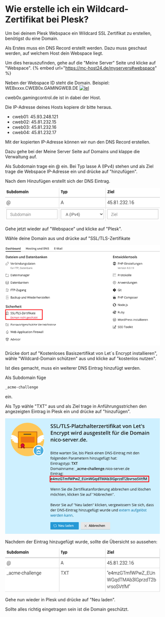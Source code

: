 # Wie erstelle ich ein Wildcard-Zertifikat bei Plesk?

Um bei deinem Plesk Webspace ein Wildcard SSL Zertifikat zu erstellen, benötigst du eine Domain.

Als Erstes muss ein DNS Record erstellt werden.
Dazu muss geschaut werden, auf welchem Host dein Webspace liegt.

Um dies herauszufinden, gehe auf die "Meine Server" Seite und klicke auf "Webspace".
{% embed url="https://mc-host24.de/myservers#webspace" %}

Neben der Webspace ID steht die Domain.
Beispiel: WEBxxxx.CWEB0x.GAMINGWEB.DE
[<img src="image.png" width="250" alt="lel"/>](../.gitbook/assets/webspace-uebersicht.png)

cweb0x.gamingcontrol.de ist in dabei der Host.

Die IP-Adresse deines Hosts kopiere dir bitte heraus.

* cweb01: 45.93.248.121
* cweb02: 45.81.232.15
* cweb03: 45.81.232.16
* cweb04: 45.81.232.17

Mit der kopierten IP-Adresse können wir nun den DNS Record erstellen.

Dazu gehe bei der Meine Server Seite auf Domains und klappe die Verwaltung auf.

Als Subdomain trage ein @ ein. Bei Typ lasse A (IPv4) stehen und als Ziel trage die Webspace IP-Adresse ein und drücke auf "hinzufügen".

Nach dem Hinzufügen erstellt sich der DNS Eintrag.

![DNS Eintrag](../.gitbook/assets/webspace-dns-eintrag.png)

Gehe jetzt wieder auf "Webspace" und klicke auf "Plesk".

Wähle deine Domain aus und drücke auf "SSL/TLS-Zertifikate

![Plesk Übersicht](../.gitbook/assets/webspace-plesk-uebersicht.png)

Drücke dort auf "Kostenloses Basiszertifikat von Let´s Encrypt installieren", wähle "Wildcard-Domain schützen" aus und klicke auf "kostenlos nutzen".

Ist dies gemacht, muss ein weiterer DNS Eintrag hinzufügt werden.

Als Subdomain füge
```bash
_acme-challenge
```
ein.

Als Typ wähle "TXT" aus und als Ziel trage in Anführungsstrichen den angezeigten Eintrag in Plesk ein und drücke auf "hinzufügen".

![TXT Eintrag](../.gitbook/assets/webspace-plesk-txt-eintrag.png)

Nachdem der Eintrag hinzugefügt wurde, sollte die Übersicht so aussehen:

![Erstellter TXT Eintrag Plesk](../.gitbook/assets/webspace-dns-eintraege.png)

Gehe nun wieder in Plesk und drücke auf "Neu laden".

Sollte alles richtig eingetragen sein ist die Domain geschützt.
